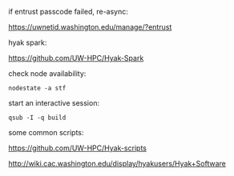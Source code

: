 if entrust passcode failed, re-async:

https://uwnetid.washington.edu/manage/?entrust


hyak spark:

https://github.com/UW-HPC/Hyak-Spark


check node availability:
```
nodestate -a stf
```


start an interactive session:
```
qsub -I -q build
```

some common scripts:

https://github.com/UW-HPC/Hyak-scripts

http://wiki.cac.washington.edu/display/hyakusers/Hyak+Software
